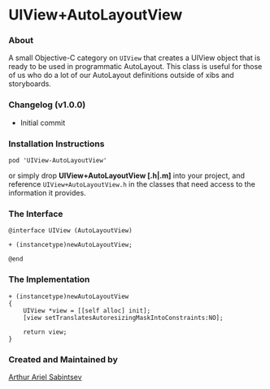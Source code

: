 # UIView+AutoLayoutView

### About
A small Objective-C category on `UIView` that creates a UIView object that is ready to be used in programmatic AutoLayout. This class is useful for those of us who do a lot of our AutoLayout definitions outside of xibs and storyboards.

### Changelog (v1.0.0)
- Initial commit

### Installation Instructions
```
pod 'UIView-AutoLayoutView'
```

or simply drop **UIView+AutoLayoutView [.h|.m]** into your project, and reference `UIView+AutoLayoutView.h` in the classes that need access to the information it provides.

### The Interface

``` obj-c
@interface UIView (AutoLayoutView)

+ (instancetype)newAutoLayoutView;

@end
```

### The Implementation
``` obj-c
+ (instancetype)newAutoLayoutView
{
    UIView *view = [[self alloc] init];
    [view setTranslatesAutoresizingMaskIntoConstraints:NO];
    
    return view;
}
```

### Created and Maintained by
[Arthur Ariel Sabintsev](http://www.sabintsev.com/) 
